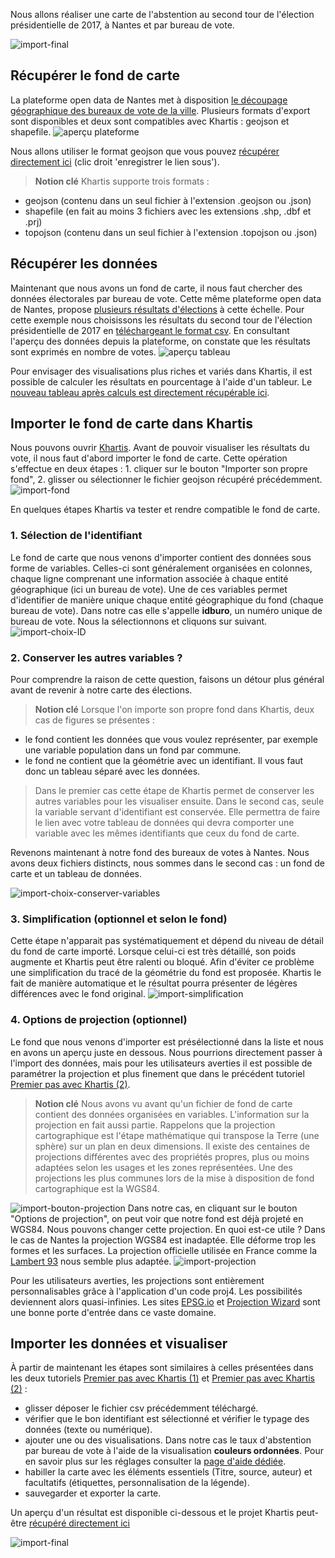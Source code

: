 Nous allons réaliser une carte de l'abstention au second tour de l'élection  présidentielle de 2017, à Nantes et par bureau de vote.

![import-final](./assets/tuto3-9.png)

## Récupérer le fond de carte
La plateforme open data de Nantes met à disposition [le découpage géographique des bureaux de vote de la ville](https://data.nantesmetropole.fr/explore/dataset/244400404_decoupage-geographique-bureaux-vote-nantes/export/?disjunctive.lieu_nom&disjunctive.lieu_site).
Plusieurs formats d'export sont disponibles et deux sont compatibles avec Khartis : geojson et shapefile.
![aperçu plateforme](./assets/tuto3-1.png)

Nous allons utiliser le format geojson que vous pouvez [récupérer directement ici](./assets/decoupage-geographique-bureaux-vote-nantes.geojson) (clic droit 'enregistrer le lien sous').

> **Notion clé**
> Khartis supporte trois formats :
-   geojson (contenu dans un seul fichier à l'extension .geojson ou .json)
-   shapefile (en fait au moins 3 fichiers avec les extensions .shp, .dbf et .prj)
-   topojson (contenu dans un seul fichier à l'extension .topojson ou .json)

## Récupérer les données
Maintenant que nous avons un fond de carte, il nous faut chercher des données électorales par bureau de vote. Cette même plateforme open data de Nantes, propose [plusieurs résultats d'élections](https://data.nantesmetropole.fr/explore/?disjunctive.diffuseur&disjunctive.theme&disjunctive.features&disjunctive.publisher&disjunctive.gestionnaire&disjunctive.keyword&disjunctive.license&sort=explore.popularity_score&q=bureau+de+vote) à cette échelle.
Pour cette exemple nous choisissons les résultats du second tour de l'élection présidentielle de 2017 en [téléchargeant le format csv](https://data.nantesmetropole.fr/explore/dataset/244400404_election-presidentielle-2017-nantes-2nd-tour/export/?disjunctive.bureau_de_vote).
En consultant l'aperçu des données depuis la plateforme, on constate que les résultats sont exprimés en nombre de votes.
![aperçu tableau](./assets/tuto3-2.png)

Pour envisager des visualisations plus riches et variés dans Khartis, il est possible de calculer les résultats en pourcentage à l'aide d'un tableur. Le [nouveau tableau après calculs est directement récupérable ici](./assets/Nantes-résultat-presidentielles-second-tour-2017-bureau-vote.csv).

## Importer le fond de carte dans Khartis
Nous pouvons ouvrir [Khartis](https://www.sciencespo.fr/cartographie/khartis). Avant de pouvoir visualiser les résultats du vote, il nous faut d'abord importer le fond de carte. Cette opération s'effectue en deux étapes : 1. cliquer sur le bouton "Importer son propre fond", 2. glisser ou sélectionner le fichier geojson récupéré précédemment.
![import-fond](./assets/tuto3-3.gif)

En quelques étapes Khartis va tester et rendre compatible le fond de carte.

### 1. Sélection de l'identifiant
Le fond de carte que nous venons d'importer contient des données sous forme de variables. Celles-ci sont généralement organisées en colonnes, chaque ligne comprenant une information associée à chaque entité géographique (ici un bureau de vote). Une de ces variables permet d'identifier de manière unique chaque entité géographique du fond (chaque bureau de vote).
Dans notre cas elle s'appelle **idburo**, un numéro unique de bureau de vote.
Nous la sélectionnons et cliquons sur suivant.
![import-choix-ID](./assets/tuto3-4.png)

### 2. Conserver les autres variables ?
Pour comprendre la raison de cette question, faisons un détour plus général avant de revenir à notre carte des élections.

> **Notion clé**
> Lorsque l'on importe son propre fond dans Khartis, deux cas de figures se présentes :
-   le fond contient les données que vous voulez représenter, par exemple une variable population dans un fond par commune.
-   le fond ne contient que la géométrie avec un identifiant. Il vous faut donc un tableau séparé avec les données.
>
>Dans le premier cas cette étape de Khartis permet de conserver les autres variables pour les visualiser ensuite.
Dans le second cas, seule la variable servant d'identifiant est conservée. Elle permettra de faire le lien avec votre tableau de données qui devra comporter une variable avec les mêmes identifiants que ceux du fond de carte.

Revenons maintenant à notre fond des bureaux de votes à Nantes. Nous avons deux fichiers distincts, nous sommes dans le second cas : un fond de carte et un tableau de données.

![import-choix-conserver-variables](./assets/tuto3-5.png)

### 3. Simplification (optionnel et selon le fond)
Cette étape n'apparait pas systématiquement et dépend du niveau de détail du fond de carte importé. Lorsque celui-ci est très détaillé, son poids augmente et Khartis peut être ralenti ou bloqué. Afin d'éviter ce problème une simplification du tracé de la géométrie du fond est proposée. Khartis le fait de manière automatique et le résultat pourra présenter de légères différences avec le fond original.
![import-simplification](./assets/tuto3-6.png)

### 4. Options de projection (optionnel)
Le fond que nous venons d'importer est présélectionné dans la liste et nous en avons un aperçu juste en dessous. Nous pourrions directement passer à l'import des données, mais pour les utilisateurs averties il est possible de paramétrer la projection et plus finement que dans le précédent tutoriel [Premier pas avec Khartis (2)](../premiers-pas-avec-Khartis-(2)#projections).

> **Notion clé**
> Nous avons vu avant qu'un fichier de fond de carte contient des données organisées en variables. L'information sur la projection en fait aussi partie. Rappelons que la projection cartographique est l'étape mathématique qui transpose la Terre (une sphère)  sur un plan en deux dimensions. Il existe des centaines de projections différentes avec des propriétés propres, plus ou moins adaptées selon les usages et les zones représentées. Une des projections les plus communes lors de la mise à disposition de fond cartographique est la WGS84.

![import-bouton-projection](./assets/tuto3-7.png)
Dans notre cas, en cliquant sur le bouton "Options de projection", on peut voir que notre fond est déjà projeté en WGS84. Nous pouvons changer cette projection. En quoi est-ce utile ? Dans le cas de Nantes la projection WGS84 est inadaptée. Elle déforme trop les formes et les surfaces. La projection officielle utilisée en France comme la [Lambert 93](https://fr.wikipedia.org/wiki/Projection_conique_conforme_de_Lambert#Lambert_93) nous semble plus adaptée.
![import-projection](./assets/tuto3-8.gif)

Pour les utilisateurs averties, les projections sont entièrement personnalisables grâce à l'application d'un code proj4. Les possibilités deviennent alors quasi-infinies. Les sites [EPSG.io](https://epsg.io/) et [Projection Wizard](http://projectionwizard.org/) sont une bonne porte d'entrée dans ce vaste domaine.

## Importer les données et visualiser
À partir de maintenant les étapes sont similaires à celles présentées dans les deux tutoriels [Premier pas avec Khartis (1)](../premiers-pas-avec-Khartis-(1)) et [Premier pas avec Khartis (2)](../premiers-pas-avec-Khartis-(2)) :

-   glisser déposer le fichier csv précédemment téléchargé.
-   vérifier que le bon identifiant est sélectionné et vérifier le typage des données (texte ou numérique).
-   ajouter une ou des visualisations. Dans notre cas le taux d'abstention par bureau de vote à l'aide de la visualisation **couleurs ordonnées**. Pour en savoir plus sur les réglages consulter la [page d'aide dédiée](../couleurs-ordonnees).
-   habiller la carte avec les éléments essentiels (Titre, source, auteur) et facultatifs (étiquettes, personnalisation de la légende).
-   sauvegarder et exporter la carte.

Un aperçu d'un résultat est disponible ci-dessous et le projet Khartis peut-être [récupéré directement ici](./assets/Projet-Khartis-Nantes-abstention-2017.kh)

![import-final](./assets/tuto3-9.png)
